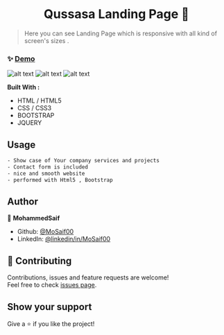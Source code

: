 <h1 align="center"> Qussasa Landing Page   👋</h1>

> Here you can see Landing Page which is responsive with all kind of screen's sizes .

### ✨ [Demo](https://mosaif00.github.io/Qussasa-Website/)

![alt text](screen01.gif)
![alt text](screen02.gif)
![alt text](screen03.gif)

**Built With :**

- HTML / HTML5
- CSS / CSS3
- BOOTSTRAP
- JQUERY

## Usage

```sh
- Show case of Your company services and projects
- Contact form is included
- nice and smooth website
- performed with Html5 , Bootstrap
```


## Author

👤 **MohammedSaif**

- Github: [@MoSaif00](https://github.com/MoSaif00)
- LinkedIn: [@linkedin\/in\/MoSaif00](https://linkedin.com/in/linkedin/in/MoSaif00)

## 🤝 Contributing

Contributions, issues and feature requests are welcome!<br />Feel free to check [issues page](https://github.com/MoSaif00/Qussasa-Website/issues).

## Show your support

Give a ⭐️ if you like the project!
